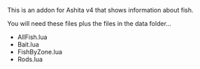 This is an addon for Ashita v4 that shows information about fish.

You will need these files plus the files in the data folder...

- AllFish.lua
- Bait.lua
- FishByZone.lua
- Rods.lua
